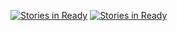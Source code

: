 [![Stories in Ready](https://badge.waffle.io/josemanuelCRV/GEODATA-2016.png?label=ready&title=Ready)](https://waffle.io/josemanuelCRV/GEODATA-2016)
[![Stories in Ready](https://badge.waffle.io/josemanuelCRV/GEODATA-2016.png?label=ready&title=Ready)](http://waffle.io/josemanuelCRV/GEODATA-2016)
